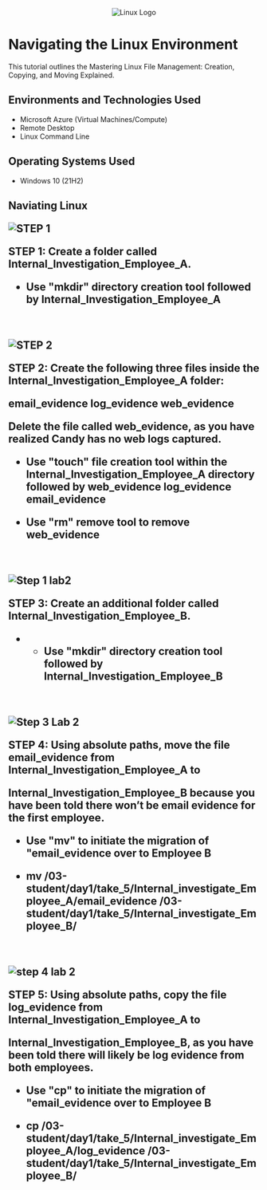 <p align="center">
<img src="https://imgur.com/a/XGeZj8M" alt="Linux Logo"/>
</p>

<h1> Navigating the Linux Environment</h1>
This tutorial outlines the Mastering Linux File Management: Creation, Copying, and Moving Explained.<br />


<h2>Environments and Technologies Used</h2>

- Microsoft Azure (Virtual Machines/Compute)
- Remote Desktop
- Linux Command Line

<h2>Operating Systems Used </h2>

- Windows 10</b> (21H2)

<h2> Naviating Linux

<p>

  ![STEP 1](https://github.com/user-attachments/assets/e25fec41-4059-4b57-bff9-e948c8638d44)

>
</p>
<p>
STEP 1: Create a folder called Internal_Investigation_Employee_A.

  
  - Use "mkdir" directory creation tool followed by Internal_Investigation_Employee_A

</p>
<br />

<p>
  
![STEP 2](https://github.com/user-attachments/assets/58670f49-a4af-45fd-a6c7-8485c2a0308d)

>
</p>
<p>
STEP 2: Create the following three files inside the Internal_Investigation_Employee_A folder:
  
email_evidence
log_evidence
web_evidence

Delete the file called web_evidence, as you have realized Candy has no web logs captured.

- Use "touch" file creation tool within the Internal_Investigation_Employee_A directory followed by web_evidence log_evidence email_evidence

- Use "rm" remove tool to remove web_evidence



</p>
<br />

<p>
  
![Step 1 lab2](https://github.com/user-attachments/assets/3fa0cbd8-6a8e-4c61-8b60-bb611fd0e9a0)


>
</p>
<p>
STEP 3: Create an additional folder called Internal_Investigation_Employee_B.

-  - Use "mkdir" directory creation tool followed by Internal_Investigation_Employee_B

  
</p>
<br />


![Step 3 Lab 2](https://github.com/user-attachments/assets/1982ea7c-1745-47d1-b44a-04eed2d54467)


>
</p>
<p>
STEP 4: Using absolute paths, move the file email_evidence from Internal_Investigation_Employee_A to 

Internal_Investigation_Employee_B because you have been told there won’t be email evidence for the first employee.

- Use "mv" to initiate the migration of "email_evidence over to Employee B

- mv /03-student/day1/take_5/Internal_investigate_Employee_A/email_evidence /03-student/day1/take_5/Internal_investigate_Employee_B/


</p>
<br />


![step 4 lab 2](https://github.com/user-attachments/assets/c3b70db6-3a98-426e-a920-efe64e532482)


>
</p>
<p>
STEP 5: Using absolute paths, copy the file log_evidence from Internal_Investigation_Employee_A to 

Internal_Investigation_Employee_B, as you have been told there will likely be log evidence from both employees.

- Use "cp" to initiate the migration of "email_evidence over to Employee B

- cp /03-student/day1/take_5/Internal_investigate_Employee_A/log_evidence /03-student/day1/take_5/Internal_investigate_Employee_B/


